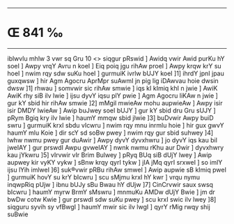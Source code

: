 ___
# Œ 841 ‰
---
iblwvlu mhlw 3 vwr sq Gru 10
<> siqgur pRswid ]
Awidq vwir Awid purKu hY soeI ] Awpy vrqY Avru n koeI ] Eiq poiq jgu
rihAw proeI ] Awpy krqw krY su hoeI ] nwim rqy sdw suKu hoeI ] gurmuiK
ivrlw bUJY koeI ]1] ihrdY jpnI jpau guxqwsw ] hir Agm Agocru
AprMpr suAwmI jn pig lig iDAwvau hoie dwsin dwsw ]1] rhwau ]
somvwir sic rihAw smwie ] iqs kI kImiq khI n jwie ] AwiK AwiK
rhy siB ilv lwie ] ijsu dyvY iqsu plY pwie ] Agm Agocru liKAw n
jwie ] gur kY sbid hir rihAw smwie ]2] mMgil mwieAw mohu aupwieAw
] Awpy isir isir DMDY lwieAw ] Awip buJwey soeI bUJY ] gur kY sbid dru
Gru sUJY ] pRym Bgiq kry ilv lwie ] haumY mmqw sbid jlwie ]3]
buDvwir Awpy buiD swru ] gurmuiK krxI sbdu vIcwru ] nwim rqy mnu
inrmlu hoie ] hir gux gwvY haumY mlu Koie ] dir scY sd soBw pwey ]
nwim rqy gur sbid suhwey ]4] lwhw nwmu pwey gur duAwir ] Awpy dyvY
dyvxhwru ] jo dyvY iqs kau bil jweIAY ] gur prswdI Awpu gvweIAY ]
nwnk nwmu rKhu aur Dwir ] dyvxhwry kau jYkwru ]5] vIrvwir vIr Brim
Bulwey ] pRyq BUq siB dUjY lwey ] Awip aupwey kir vyKY vykw ] sBnw krqy
qyrI tykw ] jIA jMq qyrI srxweI ] so imlY ijsu lYih imlweI ]6]
suk®vwir pRBu rihAw smweI ] Awip aupwie sB kImiq pweI ] gurmuiK hovY
su krY bIcwru ] scu sMjmu krxI hY kwr ] vrqu nymu inqwpRiq pUjw ] ibnu
bUJy sBu Bwau hY dUjw ]7] CinCrvwir saux swsq bIcwru ] haumY myrw BrmY
sMswru ] mnmuKu AMDw dUjY Bwie ] jm dr bwDw cotw Kwie ] gur prswdI
sdw suKu pwey ] scu krxI swic ilv lwey ]8] siqguru syvih sy vfBwgI ]
haumY mwir sic ilv lwgI ] qyrY rMig rwqy shij suBwie
####

